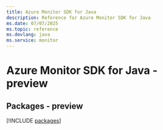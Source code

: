 ```yaml
---
title: Azure Monitor SDK for Java
description: Reference for Azure Monitor SDK for Java
ms.date: 07/07/2025
ms.topic: reference
ms.devlang: java
ms.service: monitor
---
```

# Azure Monitor SDK for Java - preview
## Packages - preview
[!INCLUDE [packages](monitor-index.md)]